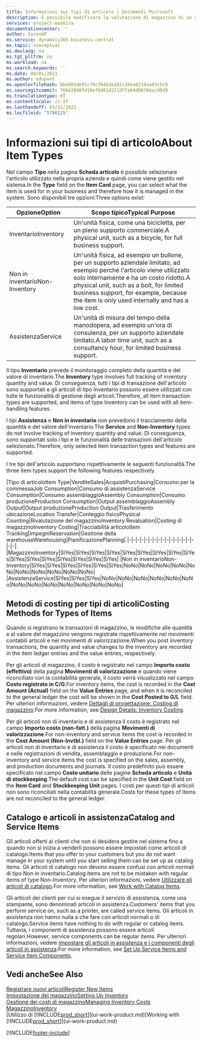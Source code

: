 ```yaml
---
title: Informazioni sui tipi di articolo | Documenti Microsoft
description: È possibile modificare la valutazione di magazzino di un articolo mediante i metodi di costing Media o FIFO, ad esempio, quando i costi degli articoli cambiano per i motivi diversi dalle transazioni.
services: project-madeira
documentationcenter: ''
author: SorenGP
ms.service: dynamics365-business-central
ms.topic: conceptual
ms.devlang: na
ms.tgt_pltfrm: na
ms.workload: na
ms.search.keywords: ''
ms.date: 04/01/2021
ms.author: edupont
ms.openlocfilehash: bbe603de91c78cf64b2e181136ea6214aa43c5c8
ms.sourcegitcommit: 766e2840fd16efb901d211d7fa64d96766ac99d9
ms.translationtype: HT
ms.contentlocale: it-IT
ms.lasthandoff: 03/31/2021
ms.locfileid: "5786125"
---
```

# <a name="about-item-types"></a><span data-ttu-id="0b43b-103">Informazioni sui tipi di articolo</span><span class="sxs-lookup"><span data-stu-id="0b43b-103">About Item Types</span></span>
<span data-ttu-id="0b43b-104">Nel campo **Tipo** nella pagina **Scheda articolo** è possibile selezionare l'articolo utilizzato nella propria azienda e quindi come viene gestito nel sistema.</span><span class="sxs-lookup"><span data-stu-id="0b43b-104">In the **Type** field on the **Item Card** page, you can select what the item is used for in your business and therefore how it is managed in the system.</span></span> <span data-ttu-id="0b43b-105">Sono disponibili tre opzioni:</span><span class="sxs-lookup"><span data-stu-id="0b43b-105">Three options exist:</span></span>

|<span data-ttu-id="0b43b-106">Opzione</span><span class="sxs-lookup"><span data-stu-id="0b43b-106">Option</span></span>|<span data-ttu-id="0b43b-107">Scopo tipico</span><span class="sxs-lookup"><span data-stu-id="0b43b-107">Typical Purpose</span></span>|
|------|-----------|
|<span data-ttu-id="0b43b-108">Inventario</span><span class="sxs-lookup"><span data-stu-id="0b43b-108">Inventory</span></span>|<span data-ttu-id="0b43b-109">Un'unità fisica, come una bicicletta, per un pieno supporto commerciale.</span><span class="sxs-lookup"><span data-stu-id="0b43b-109">A physical unit, such as a bicycle, for full business support.</span></span>|
|<span data-ttu-id="0b43b-110">Non in inventario</span><span class="sxs-lookup"><span data-stu-id="0b43b-110">Non-Inventory</span></span>|<span data-ttu-id="0b43b-111">Un'unità fisica, ad esempio un bullone, per un supporto aziendale limitato, ad esempio perché l'articolo viene utilizzato solo internamente e ha un costo ridotto.</span><span class="sxs-lookup"><span data-stu-id="0b43b-111">A physical unit, such as a bolt, for limited business support, for example, because the item is only used internally and has a low cost.</span></span>|
|<span data-ttu-id="0b43b-112">Assistenza</span><span class="sxs-lookup"><span data-stu-id="0b43b-112">Service</span></span>|<span data-ttu-id="0b43b-113">Un'unità di misura del tempo della manodopera, ad esempio un'ora di consulenza, per un supporto aziendale limitato.</span><span class="sxs-lookup"><span data-stu-id="0b43b-113">A labor time unit, such as a consultancy hour, for limited business support.</span></span>|

<span data-ttu-id="0b43b-114">Il tipo **Inventario** prevede il monitoraggio completo della quantità e del valore di inventario.</span><span class="sxs-lookup"><span data-stu-id="0b43b-114">The **Inventory** type involves full tracking of inventory quantity and value.</span></span> <span data-ttu-id="0b43b-115">Di conseguenza, tutti i tipi di transazione dell'articolo sono supportati e gli articoli di tipo Inventario possono essere utilizzati con tutte le funzionalità di gestione degli articoli.</span><span class="sxs-lookup"><span data-stu-id="0b43b-115">Therefore, all item transaction types are supported, and items of type Inventory can be used with all item-handling features.</span></span>

<span data-ttu-id="0b43b-116">I tipi **Assistenza** e **Non in inventario** non prevedono il tracciamento della quantità e del valore dell'inventario.</span><span class="sxs-lookup"><span data-stu-id="0b43b-116">The **Service** and **Non-Inventory** types do not involve tracking of inventory quantity and value.</span></span> <span data-ttu-id="0b43b-117">Di conseguenza, sono supportati solo i tipi e le funzionalità delle transazioni dell'articolo selezionato.</span><span class="sxs-lookup"><span data-stu-id="0b43b-117">Therefore, only selected item transaction types and features are supported.</span></span>

<span data-ttu-id="0b43b-118">I tre tipi dell'articolo supportano rispettivamente le seguenti funzionalità.</span><span class="sxs-lookup"><span data-stu-id="0b43b-118">The three item types support the following features respectively.</span></span>

|<span data-ttu-id="0b43b-119">Tipo di articolo</span><span class="sxs-lookup"><span data-stu-id="0b43b-119">Item Type</span></span>|<span data-ttu-id="0b43b-120">Vendite</span><span class="sxs-lookup"><span data-stu-id="0b43b-120">Sales</span></span>|<span data-ttu-id="0b43b-121">Acquisti</span><span class="sxs-lookup"><span data-stu-id="0b43b-121">Purchasing</span></span>|<span data-ttu-id="0b43b-122">Consumo per la commessa</span><span class="sxs-lookup"><span data-stu-id="0b43b-122">Job Consumption</span></span>|<span data-ttu-id="0b43b-123">Consumo di assistenza</span><span class="sxs-lookup"><span data-stu-id="0b43b-123">Service Consumption</span></span>|<span data-ttu-id="0b43b-124">Consumo assemblaggio</span><span class="sxs-lookup"><span data-stu-id="0b43b-124">Assembly Consumption</span></span>|<span data-ttu-id="0b43b-125">Consumo produzione</span><span class="sxs-lookup"><span data-stu-id="0b43b-125">Production Consumption</span></span>|<span data-ttu-id="0b43b-126">Output assemblaggio</span><span class="sxs-lookup"><span data-stu-id="0b43b-126">Assembly Output</span></span>|<span data-ttu-id="0b43b-127">Output produzione</span><span class="sxs-lookup"><span data-stu-id="0b43b-127">Production Output</span></span>|<span data-ttu-id="0b43b-128">Trasferimento ubicazione</span><span class="sxs-lookup"><span data-stu-id="0b43b-128">Location Transfer</span></span>|<span data-ttu-id="0b43b-129">Conteggio fisico</span><span class="sxs-lookup"><span data-stu-id="0b43b-129">Physical Counting</span></span>|<span data-ttu-id="0b43b-130">Rivalutazione del magazzino</span><span class="sxs-lookup"><span data-stu-id="0b43b-130">Inventory Revaluation</span></span>|<span data-ttu-id="0b43b-131">Costing di magazzino</span><span class="sxs-lookup"><span data-stu-id="0b43b-131">Inventory Costing</span></span>|<span data-ttu-id="0b43b-132">Tracciabilità articolo</span><span class="sxs-lookup"><span data-stu-id="0b43b-132">Item Tracking</span></span>|<span data-ttu-id="0b43b-133">Impegni</span><span class="sxs-lookup"><span data-stu-id="0b43b-133">Reservation</span></span>|<span data-ttu-id="0b43b-134">Gestione della warehouse</span><span class="sxs-lookup"><span data-stu-id="0b43b-134">Warehousing</span></span>|<span data-ttu-id="0b43b-135">Pianificazione</span><span class="sxs-lookup"><span data-stu-id="0b43b-135">Planning</span></span>|
|-|-|-|-|-|-|-|-|-|-|-|-|-|-|-|-|-|-|
|<span data-ttu-id="0b43b-136">Magazzino</span><span class="sxs-lookup"><span data-stu-id="0b43b-136">Inventory</span></span>|<span data-ttu-id="0b43b-137">Sì</span><span class="sxs-lookup"><span data-stu-id="0b43b-137">Yes</span></span>|<span data-ttu-id="0b43b-138">Sì</span><span class="sxs-lookup"><span data-stu-id="0b43b-138">Yes</span></span>|<span data-ttu-id="0b43b-139">Sì</span><span class="sxs-lookup"><span data-stu-id="0b43b-139">Yes</span></span>|<span data-ttu-id="0b43b-140">Sì</span><span class="sxs-lookup"><span data-stu-id="0b43b-140">Yes</span></span>|<span data-ttu-id="0b43b-141">Sì</span><span class="sxs-lookup"><span data-stu-id="0b43b-141">Yes</span></span>|<span data-ttu-id="0b43b-142">Sì</span><span class="sxs-lookup"><span data-stu-id="0b43b-142">Yes</span></span>|<span data-ttu-id="0b43b-143">Sì</span><span class="sxs-lookup"><span data-stu-id="0b43b-143">Yes</span></span>|<span data-ttu-id="0b43b-144">Sì</span><span class="sxs-lookup"><span data-stu-id="0b43b-144">Yes</span></span>|<span data-ttu-id="0b43b-145">Sì</span><span class="sxs-lookup"><span data-stu-id="0b43b-145">Yes</span></span>|<span data-ttu-id="0b43b-146">Sì</span><span class="sxs-lookup"><span data-stu-id="0b43b-146">Yes</span></span>|<span data-ttu-id="0b43b-147">Sì</span><span class="sxs-lookup"><span data-stu-id="0b43b-147">Yes</span></span>|<span data-ttu-id="0b43b-148">Sì</span><span class="sxs-lookup"><span data-stu-id="0b43b-148">Yes</span></span>|<span data-ttu-id="0b43b-149">Sì</span><span class="sxs-lookup"><span data-stu-id="0b43b-149">Yes</span></span>|<span data-ttu-id="0b43b-150">Sì</span><span class="sxs-lookup"><span data-stu-id="0b43b-150">Yes</span></span>|<span data-ttu-id="0b43b-151">Sì</span><span class="sxs-lookup"><span data-stu-id="0b43b-151">Yes</span></span>|<span data-ttu-id="0b43b-152">Sì</span><span class="sxs-lookup"><span data-stu-id="0b43b-152">Yes</span></span>|
|<span data-ttu-id="0b43b-153">Non in inventario</span><span class="sxs-lookup"><span data-stu-id="0b43b-153">Non-Inventory</span></span>|<span data-ttu-id="0b43b-154">Sì</span><span class="sxs-lookup"><span data-stu-id="0b43b-154">Yes</span></span>|<span data-ttu-id="0b43b-155">Sì</span><span class="sxs-lookup"><span data-stu-id="0b43b-155">Yes</span></span>|<span data-ttu-id="0b43b-156">Sì</span><span class="sxs-lookup"><span data-stu-id="0b43b-156">Yes</span></span>|<span data-ttu-id="0b43b-157">Sì</span><span class="sxs-lookup"><span data-stu-id="0b43b-157">Yes</span></span>|<span data-ttu-id="0b43b-158">Sì</span><span class="sxs-lookup"><span data-stu-id="0b43b-158">Yes</span></span>|<span data-ttu-id="0b43b-159">Sì</span><span class="sxs-lookup"><span data-stu-id="0b43b-159">Yes</span></span>|<span data-ttu-id="0b43b-160">No</span><span class="sxs-lookup"><span data-stu-id="0b43b-160">No</span></span>|<span data-ttu-id="0b43b-161">No</span><span class="sxs-lookup"><span data-stu-id="0b43b-161">No</span></span>|<span data-ttu-id="0b43b-162">No</span><span class="sxs-lookup"><span data-stu-id="0b43b-162">No</span></span>|<span data-ttu-id="0b43b-163">No</span><span class="sxs-lookup"><span data-stu-id="0b43b-163">No</span></span>|<span data-ttu-id="0b43b-164">No</span><span class="sxs-lookup"><span data-stu-id="0b43b-164">No</span></span>|<span data-ttu-id="0b43b-165">No</span><span class="sxs-lookup"><span data-stu-id="0b43b-165">No</span></span>|<span data-ttu-id="0b43b-166">No</span><span class="sxs-lookup"><span data-stu-id="0b43b-166">No</span></span>|<span data-ttu-id="0b43b-167">No</span><span class="sxs-lookup"><span data-stu-id="0b43b-167">No</span></span>|<span data-ttu-id="0b43b-168">No</span><span class="sxs-lookup"><span data-stu-id="0b43b-168">No</span></span>|<span data-ttu-id="0b43b-169">No</span><span class="sxs-lookup"><span data-stu-id="0b43b-169">No</span></span>|
|<span data-ttu-id="0b43b-170">Assistenza</span><span class="sxs-lookup"><span data-stu-id="0b43b-170">Service</span></span>|<span data-ttu-id="0b43b-171">Sì</span><span class="sxs-lookup"><span data-stu-id="0b43b-171">Yes</span></span>|<span data-ttu-id="0b43b-172">Sì</span><span class="sxs-lookup"><span data-stu-id="0b43b-172">Yes</span></span>|<span data-ttu-id="0b43b-173">Sì</span><span class="sxs-lookup"><span data-stu-id="0b43b-173">Yes</span></span>|<span data-ttu-id="0b43b-174">No</span><span class="sxs-lookup"><span data-stu-id="0b43b-174">No</span></span>|<span data-ttu-id="0b43b-175">No</span><span class="sxs-lookup"><span data-stu-id="0b43b-175">No</span></span>|<span data-ttu-id="0b43b-176">No</span><span class="sxs-lookup"><span data-stu-id="0b43b-176">No</span></span>|<span data-ttu-id="0b43b-177">No</span><span class="sxs-lookup"><span data-stu-id="0b43b-177">No</span></span>|<span data-ttu-id="0b43b-178">No</span><span class="sxs-lookup"><span data-stu-id="0b43b-178">No</span></span>|<span data-ttu-id="0b43b-179">No</span><span class="sxs-lookup"><span data-stu-id="0b43b-179">No</span></span>|<span data-ttu-id="0b43b-180">No</span><span class="sxs-lookup"><span data-stu-id="0b43b-180">No</span></span>|<span data-ttu-id="0b43b-181">No</span><span class="sxs-lookup"><span data-stu-id="0b43b-181">No</span></span>|<span data-ttu-id="0b43b-182">No</span><span class="sxs-lookup"><span data-stu-id="0b43b-182">No</span></span>|<span data-ttu-id="0b43b-183">No</span><span class="sxs-lookup"><span data-stu-id="0b43b-183">No</span></span>|<span data-ttu-id="0b43b-184">No</span><span class="sxs-lookup"><span data-stu-id="0b43b-184">No</span></span>|<span data-ttu-id="0b43b-185">No</span><span class="sxs-lookup"><span data-stu-id="0b43b-185">No</span></span>|<span data-ttu-id="0b43b-186">No</span><span class="sxs-lookup"><span data-stu-id="0b43b-186">No</span></span>|

## <a name="costing-methods-for-types-of-items"></a><span data-ttu-id="0b43b-187">Metodi di costing per tipi di articoli</span><span class="sxs-lookup"><span data-stu-id="0b43b-187">Costing Methods for Types of Items</span></span>
<span data-ttu-id="0b43b-188">Quando si registrano le transazioni di magazzino, le modifiche alle quantità e al valore del magazzino vengono registrate rispettivamente nei movimenti contabili articoli e nei movimenti di valorizzazione.</span><span class="sxs-lookup"><span data-stu-id="0b43b-188">When you post inventory transactions, the quantity and value changes to the inventory are recorded in the item ledger entries and the value entries, respectively.</span></span> 

<span data-ttu-id="0b43b-189">Per gli articoli di magazzino, il costo è registrato nel campo **Importo costo (effettivo)** della pagina **Movimenti di valorizzazione** e quando viene riconciliato con la contabilità generale, il costo verrà visualizzato nel campo **Costo registrato in C/G**.</span><span class="sxs-lookup"><span data-stu-id="0b43b-189">For inventory items, the cost is recorded in the **Cost Amount (Actual)** field on the **Value Entries** page, and when it is reconciled to the general ledger the cost will be shown in the **Cost Posted to G/L** field.</span></span> <span data-ttu-id="0b43b-190">Per ulteriori informazioni, vedere [Dettagli di progettazione: Costing di magazzino](design-details-inventory-costing.md).</span><span class="sxs-lookup"><span data-stu-id="0b43b-190">For more information, see [Design Details: Inventory Costing](design-details-inventory-costing.md).</span></span>

<span data-ttu-id="0b43b-191">Per gli articoli non di inventario e di assistenza il costo è registrato nel campo **Importo costo (non-fatt.)** della pagina **Movimenti di valorizzazione**.</span><span class="sxs-lookup"><span data-stu-id="0b43b-191">For non-inventory and service items the cost is recorded in the **Cost Amount (Non-Invtbl.)** field on the **Value Entries** page.</span></span> <span data-ttu-id="0b43b-192">Per gli articoli non di inventario e di assistenza il costo è specificato nei documenti e nelle registrazioni di vendita, assemblaggio e produzione.</span><span class="sxs-lookup"><span data-stu-id="0b43b-192">For non-inventory and service items the cost is specified on the sales, assembly, and production documents and journals.</span></span> <span data-ttu-id="0b43b-193">Il costo predefinito può essere specificato nel campo **Costo unitario** delle pagine **Scheda articolo** e **Unità di stockkeeping**.</span><span class="sxs-lookup"><span data-stu-id="0b43b-193">The default cost can be specified in the **Unit Cost** field on the **Item Card** and **Stockkeeping Unit** pages.</span></span> <span data-ttu-id="0b43b-194">I costi per questi tipi di articoli non sono riconciliati nella contabilità generale.</span><span class="sxs-lookup"><span data-stu-id="0b43b-194">Costs for these types of items are not reconciled to the general ledger.</span></span> 

## <a name="catalog-and-service-items"></a><span data-ttu-id="0b43b-195">Catalogo e articoli in assistenza</span><span class="sxs-lookup"><span data-stu-id="0b43b-195">Catalog and Service Items</span></span>
<span data-ttu-id="0b43b-196">Gli articoli offerti ai clienti che non si desidera gestire nel sistema fino a quando non si inizia a venderli possono essere impostati come articoli di catalogo.</span><span class="sxs-lookup"><span data-stu-id="0b43b-196">Items that you offer to your customers but you do not want manage in your system until you start selling them can be set up as catalog items.</span></span> <span data-ttu-id="0b43b-197">Gli articoli di catalogo non devono essere confusi con articoli normali di tipo Non in inventario.</span><span class="sxs-lookup"><span data-stu-id="0b43b-197">Catalog items are not to be mistaken with regular items of type Non-Inventory.</span></span> <span data-ttu-id="0b43b-198">Per ulteriori informazioni, vedere [Utilizzare gli articoli di catalogo](inventory-how-work-nonstock-items.md).</span><span class="sxs-lookup"><span data-stu-id="0b43b-198">For more information, see [Work with Catalog Items](inventory-how-work-nonstock-items.md).</span></span>

<span data-ttu-id="0b43b-199">Gli articoli dei clienti per cui si esegue il servizio di assistenza, come una stampante, sono denominati articoli in assistenza.</span><span class="sxs-lookup"><span data-stu-id="0b43b-199">Customers' items that you perform service on, such as a printer, are called service items.</span></span> <span data-ttu-id="0b43b-200">Gli articoli in assistenza non hanno nulla a che fare con articoli normali o di catalogo.</span><span class="sxs-lookup"><span data-stu-id="0b43b-200">Service items have nothing to do with regular or catalog items.</span></span> <span data-ttu-id="0b43b-201">Tuttavia, i componenti di assistenza possono essere articoli regolari.</span><span class="sxs-lookup"><span data-stu-id="0b43b-201">However, service components can be regular items.</span></span> <span data-ttu-id="0b43b-202">Per ulteriori informazioni, vedere [Impostare gli articoli in assistenza e i componenti degli articoli in assistenza](service-how-setup-service-items.md).</span><span class="sxs-lookup"><span data-stu-id="0b43b-202">For more information, see [Set Up Service Items and Service Item Components](service-how-setup-service-items.md).</span></span>

## <a name="see-also"></a><span data-ttu-id="0b43b-203">Vedi anche</span><span class="sxs-lookup"><span data-stu-id="0b43b-203">See Also</span></span>
[<span data-ttu-id="0b43b-204">Registrare nuovi articoli</span><span class="sxs-lookup"><span data-stu-id="0b43b-204">Register New Items</span></span>](inventory-how-register-new-items.md)  
[<span data-ttu-id="0b43b-205">Impostazione del magazzino</span><span class="sxs-lookup"><span data-stu-id="0b43b-205">Setting Up Inventory</span></span>](inventory-setup-inventory.md)  
[<span data-ttu-id="0b43b-206">Gestione dei costi di magazzino</span><span class="sxs-lookup"><span data-stu-id="0b43b-206">Managing Inventory Costs</span></span>](finance-manage-inventory-costs.md)  
[<span data-ttu-id="0b43b-207">Magazzino</span><span class="sxs-lookup"><span data-stu-id="0b43b-207">Inventory</span></span>](inventory-manage-inventory.md)  
<span data-ttu-id="0b43b-208">[Utilizzo di [!INCLUDE[prod_short](includes/prod_short.md)]](ui-work-product.md)</span><span class="sxs-lookup"><span data-stu-id="0b43b-208">[Working with [!INCLUDE[prod_short](includes/prod_short.md)]](ui-work-product.md)</span></span>


[!INCLUDE[footer-include](includes/footer-banner.md)]